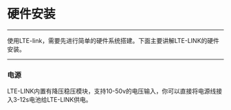 # 硬件安装

---

使用LTE-link，需要先进行简单的硬件系统搭建。下面主要讲解LTE-LINK的硬件安装。

---

### 电源

LTE-LINK内置有降压稳压模块，支持10-50v的电压输入，你可以直接将电源线接入3-12s电池给LTE-LINK供电。





